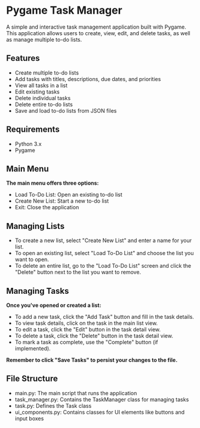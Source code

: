 # **Pygame Task Manager**
A simple and interactive task management application built with Pygame. This application allows users to create, view, edit, and delete tasks, as well as manage multiple to-do lists.
## **Features**

* Create multiple to-do lists
* Add tasks with titles, descriptions, due dates, and priorities
* View all tasks in a list
* Edit existing tasks
* Delete individual tasks
* Delete entire to-do lists
* Save and load to-do lists from JSON files

## **Requirements**

* Python 3.x
* Pygame

## **Main Menu**
**The main menu offers three options:**

* Load To-Do List: Open an existing to-do list
* Create New List: Start a new to-do list
* Exit: Close the application

## **Managing Lists**

* To create a new list, select "Create New List" and enter a name for your list.
* To open an existing list, select "Load To-Do List" and choose the list you want to open.
* To delete an entire list, go to the "Load To-Do List" screen and click the "Delete" button next to the list you want to remove.

## **Managing Tasks**
**Once you've opened or created a list:**

* To add a new task, click the "Add Task" button and fill in the task details.
* To view task details, click on the task in the main list view.
* To edit a task, click the "Edit" button in the task detail view.
* To delete a task, click the "Delete" button in the task detail view.
* To mark a task as complete, use the "Complete" button (if implemented).

**Remember to click "Save Tasks" to persist your changes to the file.**
## **File Structure**

* main.py: The main script that runs the application
* task_manager.py: Contains the TaskManager class for managing tasks
* task.py: Defines the Task class
* ui_components.py: Contains classes for UI elements like buttons and input boxes
